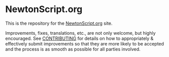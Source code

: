 NewtonScript.org
================

This is the repository for the [NewtonScript.org](http://newtonscript.org/) site.

Improvements, fixes, translations, etc., are not only welcome, but highly encouraged. See [CONTRIBUTING](CONTRIBUTING.md) for details on how to appropriately & effectively submit improvements so that they are more likely to be accepted and the process is as smooth as possible for all parties involved.
